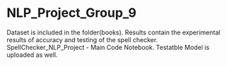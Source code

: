 # NLP_Project_Group_9
Dataset is included in the folder(books). 
Results contain the experimental results of accuracy and testing of the spell checker. 
SpellChecker_NLP_Project - Main Code Notebook. Testatble Model is uploaded as well.

